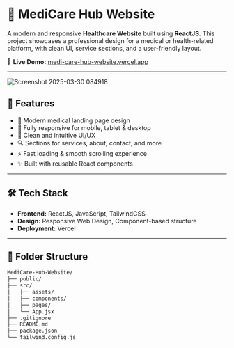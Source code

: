 # 🏥 MediCare Hub Website

A modern and responsive **Healthcare Website** built using **ReactJS**. This project showcases a professional design for a medical or health-related platform, with clean UI, service sections, and a user-friendly layout.

🔗 **Live Demo:** [medi-care-hub-website.vercel.app](https://medi-care-hub-website.vercel.app/)

---
![Screenshot 2025-03-30 084918](https://github.com/user-attachments/assets/717c5fcf-6df2-4fe7-b19e-b0497a971116)


## 🚀 Features

- 🏥 Modern medical landing page design
- 📱 Fully responsive for mobile, tablet & desktop
- 🎨 Clean and intuitive UI/UX
- 🔍 Sections for services, about, contact, and more
- ⚡ Fast loading & smooth scrolling experience
- ✨ Built with reusable React components

---

## 🛠️ Tech Stack

- **Frontend:** ReactJS, JavaScript, TailwindCSS
- **Design:** Responsive Web Design, Component-based structure
- **Deployment:** Vercel

---

## 📂 Folder Structure

```bash
MediCare-Hub-Website/
├── public/
├── src/
│   ├── assets/
│   ├── components/
│   ├── pages/
│   └── App.jsx
├── .gitignore
├── README.md
├── package.json
└── tailwind.config.js
